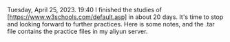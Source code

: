 Tuesday, April 25, 2023. 19:40
  I finished the studies of [https://www.w3schools.com/default.asp] in about 20 days. It's time to stop and looking forward to further practices.
  Here is some notes, and the .tar file contains the practice files in my aliyun server.

